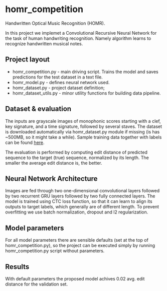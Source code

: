 # homr_competition
Handwritten Optical Music Recognition (HOMR).

In this project we implemet a Convolutional Recursive Neural Network for the task of human handwriting recognition. Namely algorithm learns to recognize handwritten musical notes.

## Project layout

- homr_competition.py - main driving script. Trains the model and saves predictions for the test dataset in a text file.
- homr_model.py - defines neural network used.
- homr_dataset.py - project dataset definition;
- homr_dataset_utils.py - minor utility functions for building data pipeline.

## Dataset & evaluation

The inputs are grayscale images of monophonic scores starting with a clef, key signature, and a time signature, followed by several staves. The dataset is downloaded automatically via homr_dataset.py module if missing (is has ~500MB, so it might take a while). Sample training data together with labels can be found [here](https://ufal.mff.cuni.cz/~straka/courses/npfl114/2122/demos/homr_train.html).

The evaluation is performed by computing edit distance of predicted sequence to the target (true) sequence, normalized by its length. The smaller the average edit distance is, the better.

## Neural Network Architecture

Images are fed through two one-dimensional convolutional layers followed by two recurrent GRU layers followed by two fully connected layers. The model is trained using CTC loss function, so that it can learn to align its outputs to target labels, which generally are of different length. To prevent overfitting we use batch normalization, dropout and l2 regularization.

## Model parameters

For all model parameters there are sensible defaults (set at the top of homr_competition.py), so the project can be executed simply by running homr_competition.py script without parameters.

## Results

With default parameters the proposed model achives 0.02 avg. edit distance for the validation set.
